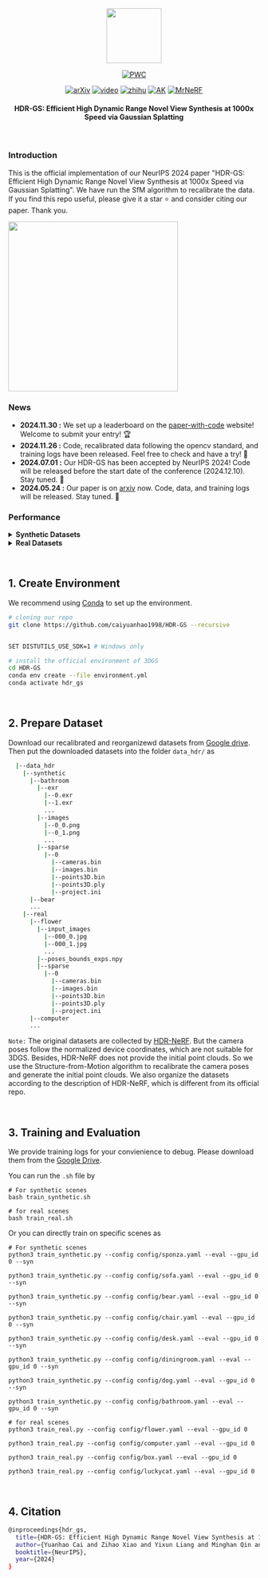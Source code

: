 &nbsp;

<div align="center">

<p align="center"> <img src="fig/logo.png" width="110px"> </p>

[![PWC](https://img.shields.io/endpoint.svg?url=https://paperswithcode.com/badge/hdr-gs-efficient-high-dynamic-range-novel/novel-view-synthesis-on-hdr-gs)](https://paperswithcode.com/sota/novel-view-synthesis-on-hdr-gs?p=hdr-gs-efficient-high-dynamic-range-novel)

[![arXiv](https://img.shields.io/badge/paper-arxiv-179bd3)](https://arxiv.org/abs/2405.15125)
[![video](https://img.shields.io/badge/video-demo-yellow)](https://www.youtube.com/watch?v=wtU7Kcwe7ck)
[![zhihu](https://img.shields.io/badge/知乎-解读-yellow)](https://zhuanlan.zhihu.com/p/10016024329)
[![AK](https://img.shields.io/badge/media-AK-green)](https://x.com/_akhaliq/status/1794921228462923925?s=46)
[![MrNeRF](https://img.shields.io/badge/media-MrNeRF-green)](https://x.com/janusch_patas/status/1794932286397489222?s=46)



<h4>HDR-GS: Efficient High Dynamic Range Novel View Synthesis at 1000x Speed via Gaussian Splatting</h4> 


&nbsp;

</div>




### Introduction
This is the official implementation of our NeurIPS 2024 paper "HDR-GS: Efficient High Dynamic Range Novel View Synthesis at 1000x Speed via Gaussian Splatting". We have run the SfM algorithm to recalibrate the data. If you find this repo useful, please give it a star ⭐ and consider citing our paper. Thank you.

<img src="fig/pipeline.png" style="height:340px" />

### News
- **2024.11.30 :** We set up a leaderboard on the [paper-with-code](https://paperswithcode.com/sota/novel-view-synthesis-on-hdr-gs) website! Welcome to submit your entry! 🏆
- **2024.11.26 :** Code, recalibrated data following the opencv standard, and training logs have been released. Feel free to check and have a try! 🤗
- **2024.07.01 :** Our HDR-GS has been accepted by NeurIPS 2024! Code will be released before the start date of the conference (2024.12.10). Stay tuned. 🚀
- **2024.05.24 :** Our paper is on [arxiv](https://arxiv.org/abs/2405.15125) now. Code, data, and training logs will be released. Stay tuned. 💫

### Performance

<details close>
<summary><b>Synthetic Datasets</b></summary>

![results1](/fig/syn_table.png)

![results2](/fig/syn_figure.png)

</details>

<details close>
<summary><b>Real Datasets</b></summary>

![results1](/fig/real_table.png)

![results2](/fig/real_figure.png)

</details>

&nbsp;

## 1. Create Environment

We recommend using [Conda](https://docs.conda.io/en/latest/miniconda.html) to set up the environment.

``` sh
# cloning our repo
git clone https://github.com/caiyuanhao1998/HDR-GS --recursive


SET DISTUTILS_USE_SDK=1 # Windows only

# install the official environment of 3DGS
cd HDR-GS
conda env create --file environment.yml
conda activate hdr_gs
```


&nbsp;

## 2. Prepare Dataset

Download our recalibrated and reorganizewd datasets from [Google drive](https://drive.google.com/file/d/1-9K8_iFwFH3SeTcRoaOTed-h9GBdRrrr/view?usp=sharing). Then put the downloaded datasets into the folder `data_hdr/` as

```sh
  |--data_hdr
    |--synthetic
      |--bathroom
        |--exr
          |--0.exr
          |--1.exr
          ...
        |--images
          |--0_0.png
          |--0_1.png
          ...
        |--sparse
          |--0
            |--cameras.bin
            |--images.bin
            |--points3D.bin
            |--points3D.ply  
            |--project.ini
      |--bear
      ...
    |--real
      |--flower
        |--input_images
          |--000_0.jpg
          |--000_1.jpg
          ...
        |--poses_bounds_exps.npy
        |--sparse
          |--0
            |--cameras.bin
            |--images.bin
            |--points3D.bin
            |--points3D.ply  
            |--project.ini
      |--computer
      ...
```

`Note:` The original datasets are collected by [HDR-NeRF](https://arxiv.org/abs/2111.14451). But the camera poses follow the normalized device coordinates, which are not suitable for 3DGS. Besides, HDR-NeRF does not provide the initial point clouds. So we use the Structure-from-Motion algorithm to recalibrate the camera poses and generate the initial point clouds. We also organize the datasets according to the description of HDR-NeRF, which is different from its official repo.

&nbsp;

## 3. Training and Evaluation
We provide training logs for your convienience to debug. Please download them from the [Google Drive](https://drive.google.com/drive/folders/1lI2nZ51pcW12xaiNFJjvoaHeuawj1dRt?usp=drive_link).


You can run the `.sh` file by
```shell
# For synthetic scenes
bash train_synthetic.sh

# for real scenes
bash train_real.sh
```

Or you can directly train on specific scenes as
```shell
# For synthetic scenes
python3 train_synthetic.py --config config/sponza.yaml --eval --gpu_id 0 --syn

python3 train_synthetic.py --config config/sofa.yaml --eval --gpu_id 0 --syn

python3 train_synthetic.py --config config/bear.yaml --eval --gpu_id 0 --syn

python3 train_synthetic.py --config config/chair.yaml --eval --gpu_id 0 --syn

python3 train_synthetic.py --config config/desk.yaml --eval --gpu_id 0 --syn

python3 train_synthetic.py --config config/diningroom.yaml --eval --gpu_id 0 --syn

python3 train_synthetic.py --config config/dog.yaml --eval --gpu_id 0 --syn

python3 train_synthetic.py --config config/bathroom.yaml --eval --gpu_id 0 --syn

# for real scenes
python3 train_real.py --config config/flower.yaml --eval --gpu_id 0

python3 train_real.py --config config/computer.yaml --eval --gpu_id 0

python3 train_real.py --config config/box.yaml --eval --gpu_id 0

python3 train_real.py --config config/luckycat.yaml --eval --gpu_id 0
```





&nbsp;

## 4. Citation
```sh
@inproceedings{hdr_gs,
  title={HDR-GS: Efficient High Dynamic Range Novel View Synthesis at 1000x Speed via Gaussian Splatting},
  author={Yuanhao Cai and Zihao Xiao and Yixun Liang and Minghan Qin and Yulun Zhang and Xiaokang Yang and Yaoyao Liu and Alan Yuille},
  booktitle={NeurIPS},
  year={2024}
}
```
